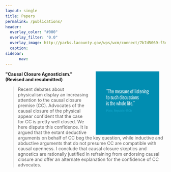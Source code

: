 ```yaml
---
layout: single
title: Papers
permalink: /publications/
header:
  overlay_color: "#000"
  overlay_filter: "0.0"
  overlay_image: http://parks.lacounty.gov/wps/wcm/connect/7b7d5069-f3da-4a61-9088-d15af9daf9b6/Castaic+Lake+crop.jpg?MOD=AJPERES&CACHEID=7b7d5069-f3da-4a61-9088-d15af9daf9b6
  caption: 
sidebar: 
      nav: 
--- 
```



<img src="/images/measurelearning.png" alt="propermeasure" align="right" hspace="20" height="200" width="200">

**"Causal Closure Agnosticism." (Revised and resubmitted)**

> Recent debates about physicalism display an increasing attention to the causal closure premise (CC).  Advocates of the causal closure of the physical appear confident that the case for CC is pretty well closed. We here dispute this confidence. It is argued that the extant deductive arguments on behalf of CC beg the key question, while inductive and abductive arguments that do not presume CC are compatible with causal openness. I conclude that causal closure skeptics and agnostics are rationally justified in refraining from endorsing causal closure and offer an alternate explanation for the confidence of CC advocates.

